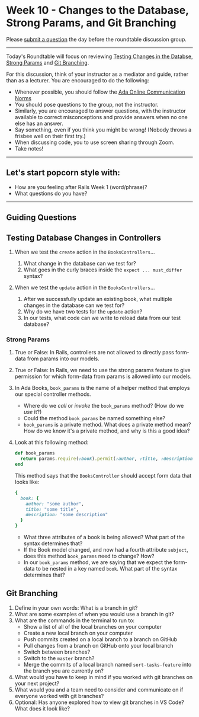 # Week 10 - Changes to the Database, Strong Params, and Git Branching

Please [submit a question](https://airtable.com/shrOEPwWbMZXxXlTt) the day before the roundtable discussion group.

---

Today's Roundtable will focus on reviewing [Testing Changes in the Databse](https://learn-2.galvanize.com/cohorts/2036/blocks/1006/content_files/intro-to-rails/testing-db-in-controllers.md), [Strong Params](https://learn-2.galvanize.com/cohorts/2036/blocks/1006/content_files/intro-to-rails/strong-params.md) and [Git Branching](https://learn-2.galvanize.com/cohorts/2036/blocks/882/content_files/04-git/branches.md).

For this discussion, think of your instructor as a mediator and guide, rather than as a lecturer. You are encouraged to do the following:

* Whenever possible, you should follow the [Ada Online Communication Norms](https://learn-2.galvanize.com/cohorts/2036/blocks/882/content_files/00-welcome-to-ada/02-wk01-online-communication-norms.md)
* You should pose questions to the group, not the instructor.
* Similarly, you are encouraged to answer questions, with the instructor available to correct misconceptions and provide answers when no one else has an answer.
* Say something, even if you think you might be wrong! (Nobody throws a frisbee well on their first try.)
* When discussing code, you to use screen sharing through Zoom.
* Take notes!

---

## Let's start popcorn style with:
* How are you feeling after Rails Week 1 (word/phrase)?
* What questions do you have?

---

## Guiding Questions

## Testing Database Changes in Controllers

1. When we test the `create` action in the `BooksControllers`...
    1. What change in the database can we test for?
    1. What goes in the curly braces inside the `expect ... must_differ` syntax?

1. When we test the `update` action in the `BooksControllers`...
    1. After we successfully update an existing book, what multiple changes in the database can we test for?
    1. Why do we have two tests for the `update` action?
    1. In our tests, what code can we write to reload data from our test database?

### Strong Params

1. True or False: In Rails, controllers are not allowed to directly pass form-data from params into our models.
1. True or False: In Rails, we need to use the strong params feature to give permission for which form-data from params is allowed into our models.
1. In Ada Books, `book_params` is the name of a helper method that employs our special controller methods.
    - Where do we _call_ or _invoke_ the `book_params` method? (How do we _use_ it?)
    - Could the method `book_params` be named something else?
    - `book_params` is a private method. What does a private method mean? How do we know it's a private method, and why is this a good idea?
1. Look at this following method:
    ```ruby
    def book_params
      return params.require(:book).permit(:author, :title, :description)
    end
    ```
    This method says that the `BooksController` should accept form data that looks like:
    
    ```ruby
    {
      book: {
        author: "some author",
        title: "some title",
        description: "some description"
      }
    }
    ```
    - What three attributes of a book is being allowed? What part of the syntax determines that?
    - If the Book model changed, and now had a fourth attribute `subject`, does this method `book_params` need to change? How?
    - In our `book_params` method, we are saying that we expect the form-data to be nested in a key named `book`. What part of the syntax determines that?

## Git Branching

1. Define in your own words: What is a branch in git?
1. What are some examples of when you would use a branch in git?
1. What are the commands in the terminal to run to:
    - Show a list of all of the local branches on your computer
    - Create a new local branch on your computer
    - Push commits created on a local branch to a branch on GitHub
    - Pull changes from a branch on GitHub onto your local branch
    - Switch between branches?
    - Switch to the `master` branch?
    - Merge the commits of a local branch named `sort-tasks-feature` into the branch you are currently on?
1. What would you have to keep in mind if you worked with git branches on your next project?
1. What would you and a team need to consider and communicate on if everyone worked with git branches?
1. Optional: Has anyone explored how to view git branches in VS Code? What does it look like?
